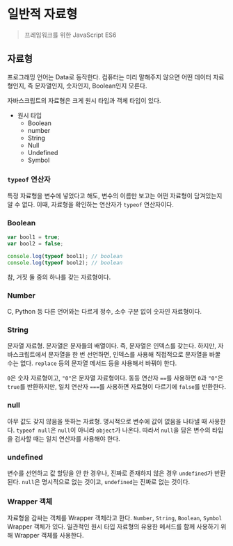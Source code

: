 # 일반적 자료형

> 프레임워크를 위한 JavaScript ES6

## 자료형

프로그래밍 언어는 Data로 동작한다.
컴퓨터는 미리 말해주지 않으면 어떤 데이터 자료형인지, 즉 문자열인지, 숫자인지, Boolean인지 모른다.

자바스크립트의 자료형은 크게 원시 타입과 객체 타입이 있다.

- 원시 타입
  - Boolean
  - number
  - String
  - Null
  - Undefined
  - Symbol

### `typeof` 연산자

특정 자료형을 변수에 넣었다고 해도, 변수의 이름만 보고는 어떤 자료형이 담겨있는지 알 수 없다.
이때, 자료형을 확인하는 연산자가 `typeof` 연산자이다.

### Boolean

```js
var bool1 = true;
var bool2 = false;

console.log(typeof bool1); // boolean
console.log(typeof bool2); // boolean
```

참, 거짓 둘 중의 하나를 갖는 자료형이다.

### Number

C, Python 등 다른 언어와는 다르게 정수, 소수 구분 없이 숫자인 자료형이다.

### String

문자열 자료형.
문자열은 문자들의 배열이다. 즉, 문자열은 인덱스를 갖는다.
하지만, 자바스크립트에서 문자열을 한 번 선언하면, 인덱스를 사용해 직접적으로 문자열을 바꿀 수는 없다.
`replace` 등의 문자열 메서드 등을 사용해서 바꿔야 한다.

`0`은 숫자 자료형이고, `"0"`은 문자열 자료형이다.
동등 연산자 `==`를 사용하면 `0`과 `"0"`은 `true`를 반환하지만, 일치 연산자 `===`를 사용하면 자료형이 다르기에 `false`를 반환한다.

### null

아무 값도 갖지 않음을 뜻하는 자료형.
명시적으로 변수에 값이 없음을 나타낼 때 사용한다.
`typeof null`은 `null`이 아니라 `object`가 나온다.
따라서 `null`을 담은 변수의 타입을 검사할 때는 일치 연산자를 사용해야 한다.

### undefined

변수를 선언하고 값 할당을 안 한 경우나, 진짜로 존재하지 않은 경우 `undefined`가 반환된다.
`null`은 명시적으로 없는 것이고, `undefined`는 진짜로 없는 것이다.

### Wrapper 객체

자료형을 감싸는 객체를 Wrapper 객체라고 한다.
`Number`, `String`, `Boolean`, `Symbol` Wrapper 객체가 있다.
일관적인 원시 타입 자료형의 유용한 메서드를 함께 사용하기 위해 Wrapper 객체를 사용한다.
